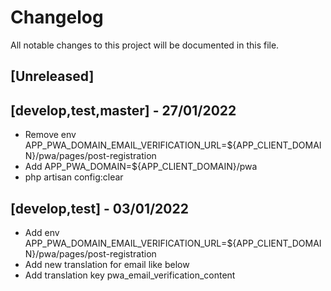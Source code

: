 # Changelog

All notable changes to this project will be documented in this file.

## [Unreleased]

## [develop,test,master] - 27/01/2022
- Remove env APP_PWA_DOMAIN_EMAIL_VERIFICATION_URL=${APP_CLIENT_DOMAIN}/pwa/pages/post-registration
- Add APP_PWA_DOMAIN=${APP_CLIENT_DOMAIN}/pwa
- php artisan config:clear

## [develop,test] - 03/01/2022

- Add env APP_PWA_DOMAIN_EMAIL_VERIFICATION_URL=${APP_CLIENT_DOMAIN}/pwa/pages/post-registration
- Add new translation for email like below
- Add translation key pwa_email_verification_content

